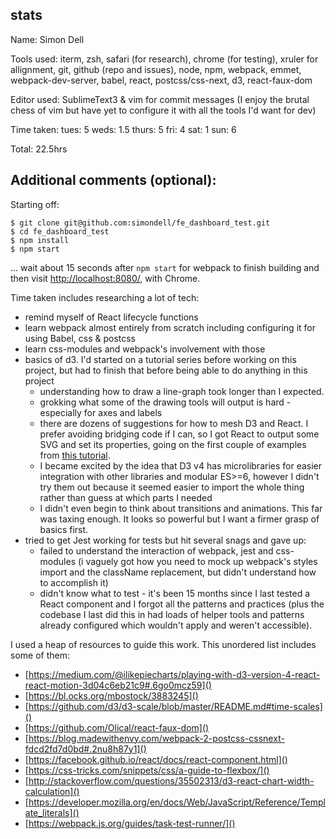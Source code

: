## stats

Name: Simon Dell

Tools used: iterm, zsh, safari (for research), chrome (for testing), xruler for allignment, git, github (repo and issues), node, npm, webpack, emmet, webpack-dev-server, babel, react, postcss/css-next, d3, react-faux-dom

Editor used: SublimeText3 & vim for commit messages (I enjoy the brutal chess of vim but have yet to configure it with all the tools I'd want for dev)

Time taken:
tues: 5
weds: 1.5
thurs: 5
fri: 4
sat: 1
sun: 6

Total: 22.5hrs

## Additional comments (optional):

Starting off:

```
$ git clone git@github.com:simondell/fe_dashboard_test.git
$ cd fe_dashboard_test
$ npm install
$ npm start
```

... wait about 15 seconds after `npm start` for webpack to finish building and then visit [http://localhost:8080/](), with Chrome.

Time taken includes researching a lot of tech:

- remind myself of React lifecycle functions
- learn webpack almost entirely from scratch including configuring it for using Babel, css & postcss
- learn css-modules and webpack's involvement with those
- basics of d3. I'd started on a tutorial series before working on this project, but had to finish that before being able to do anything in this project
	- understanding how to draw a line-graph took longer than I expected.
	- grokking what some of the drawing tools will output is hard - especially for axes and labels
	- there are dozens of suggestions for how to mesh D3 and React. I prefer avoiding bridging code if I can, so I got React to output some SVG and set its properties, going on the first couple of examples from [this tutorial](https://medium.com/@ilikepiecharts/playing-with-d3-version-4-react-react-motion-3d04c6eb21c9#.6go0mcz59).
	- I became excited by the idea that D3 v4 has microlibraries for easier integration with other libraries and modular ES>=6, however I didn't try them out because it seemed easier to import the whole thing rather than guess at which parts I needed
	- I didn't even begin to think about transitions and animations. This far was taxing enough. It looks so powerful but I want a firmer grasp of basics first.
- tried to get Jest working for tests but hit several snags and gave up:
	- failed to understand the interaction of webpack, jest and css-modules (i vaguely got how you need to mock up webpack's styles import and the className replacement, but didn't understand how to accomplish it)
	- didn't know what to test - it's been 15 months since I last tested a React component and I forgot all the patterns and practices (plus the codebase I last did this in had loads of helper tools and patterns already configured which wouldn't apply and weren't accessible).



I used a heap of resources to guide this work. This unordered list includes some of them:

- [https://medium.com/@ilikepiecharts/playing-with-d3-version-4-react-react-motion-3d04c6eb21c9#.6go0mcz59]()
- [https://bl.ocks.org/mbostock/3883245]()
- [https://github.com/d3/d3-scale/blob/master/README.md#time-scales]()
- [https://github.com/Olical/react-faux-dom]()
- [https://blog.madewithenvy.com/webpack-2-postcss-cssnext-fdcd2fd7d0bd#.2nu8h87y1]()
- [https://facebook.github.io/react/docs/react-component.html]()
- [https://css-tricks.com/snippets/css/a-guide-to-flexbox/]()
- [http://stackoverflow.com/questions/35502313/d3-react-chart-width-calculation]()
- [https://developer.mozilla.org/en/docs/Web/JavaScript/Reference/Template_literals]()
- [https://webpack.js.org/guides/task-test-runner/]()
